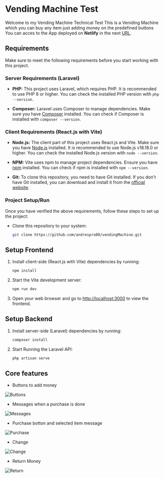 # Vending Machine Test

Welcome to my Vending Machine Technical Test
This is a Veniding Machine which you can buy any item just adding money on the predefined buttons
You can acces to the App deployed on **Netlify** in the next [URL](https://laravel.com/docs/routing).

## Requirements

Make sure to meet the following requirements before you start working with this project.

### Server Requirements (Laravel)

- **PHP:** This project uses Laravel, which requires PHP. It is recommended to use PHP 8 or higher. You can check the installed PHP version with `php --version`.

- **Composer:** Laravel uses Composer to manage dependencies. Make sure you have [Composer](https://getcomposer.org/) installed. You can check if Composer is installed with `composer --version`.

### Client Requirements (React.js with Vite)

- **Node.js:** The client part of this project uses React.js and Vite. Make sure you have [Node.js](https://nodejs.org/) installed. It is recommended to use Node.js v18.18.0 or higher. You can check the installed Node.js version with `node --version`.

- **NPM:** Vite uses npm to manage project dependencies. Ensure you have [npm](https://www.npmjs.com/package/download#download) installed. You can check if npm is installed with `npm --version`.
  
- **Git:** To clone this repository, you need to have Git installed. If you don't have Git installed, you can download and install it from the [official website](https://git-scm.com/).

### Project Setup/Run

Once you have verified the above requirements, follow these steps to set up the project:

- Clone this repository to your system:

   ```sh
   git clone https://github.com/andrespro00/vendingMachine.git
   

## Setup Frontend
   
1. Install client-side (React.js with Vite) dependencies by running:

    ```sh
   npm install
    
2. Start the Vite development server:

    ```sh
   npm run dev

3. Open your web browser and go to [http://localhost:3000](http://localhost:3000) to view the frontend.

## Setup Backend
1. Install server-side (Laravel) dependencies by running:

    ```sh
   composer install
2. Start Running the Laravel API:

    ```sh
   php artisan serve


## Core features
- Buttons to add money

![Buttons](https://github.com/andrespro00/vendingMachine/assets/61853982/14db2da3-8082-4fd9-821b-1a1b8e44bb2c)

- Messages when a purchase is done

![Messages](https://github.com/andrespro00/vendingMachine/assets/61853982/6b604093-eea4-485d-be03-d29b78dc3981)

- Purchase botton and selected item message

 ![Purchase](https://github.com/andrespro00/vendingMachine/assets/61853982/68b41389-aeaa-4679-b1fd-1926ee2d1dc7)

 - Change

![Change](https://github.com/andrespro00/vendingMachine/assets/61853982/ec74d647-82f0-412b-8fbe-98f2c6d37d33)

- Return Money

![Return](https://github.com/andrespro00/vendingMachine/assets/61853982/69ffaddf-27ad-48be-92e2-7d23ae89a35d)
